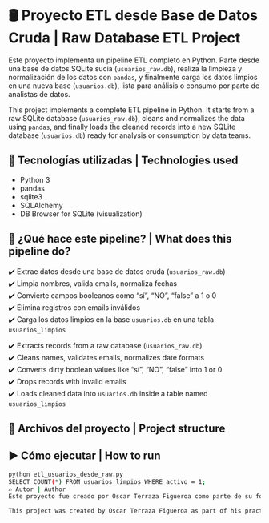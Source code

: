 # 🛢️ Proyecto ETL desde Base de Datos Cruda | Raw Database ETL Project
Este proyecto implementa un pipeline ETL completo en Python. Parte desde una base de datos SQLite sucia (`usuarios_raw.db`), realiza la limpieza y normalización de los datos con `pandas`, y finalmente carga los datos limpios en una nueva base (`usuarios.db`), lista para análisis o consumo por parte de analistas de datos.

This project implements a complete ETL pipeline in Python. It starts from a raw SQLite database (`usuarios_raw.db`), cleans and normalizes the data using `pandas`, and finally loads the cleaned records into a new SQLite database (`usuarios.db`) ready for analysis or consumption by data teams.

## 🔧 Tecnologías utilizadas | Technologies used
- Python 3  
- pandas  
- sqlite3  
- SQLAlchemy  
- DB Browser for SQLite (visualization)

## 🧪 ¿Qué hace este pipeline? | What does this pipeline do?
✔️ Extrae datos desde una base de datos cruda (`usuarios_raw.db`)  
✔️ Limpia nombres, valida emails, normaliza fechas  
✔️ Convierte campos booleanos como “sí”, “NO”, “false” a 1 o 0  
✔️ Elimina registros con emails inválidos  
✔️ Carga los datos limpios en la base `usuarios.db` en una tabla `usuarios_limpios`

✔️ Extracts records from a raw database (`usuarios_raw.db`)  
✔️ Cleans names, validates emails, normalizes date formats  
✔️ Converts dirty boolean values like “sí”, “NO”, “false” into 1 or 0  
✔️ Drops records with invalid emails  
✔️ Loads cleaned data into `usuarios.db` inside a table named `usuarios_limpios`

## 📂 Archivos del proyecto | Project structure

## ▶️ Cómo ejecutar | How to run
```bash
python etl_usuarios_desde_raw.py
SELECT COUNT(*) FROM usuarios_limpios WHERE activo = 1;
✍️ Autor | Author
Este proyecto fue creado por Oscar Terraza Figueroa como parte de su formación práctica en ingeniería de datos.

This project was created by Oscar Terraza Figueroa as part of his practical training in data engineering.   
